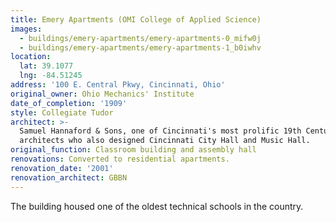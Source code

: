 ```yaml
---
title: Emery Apartments (OMI College of Applied Science)
images:
  - buildings/emery-apartments/emery-apartments-0_mifw0j
  - buildings/emery-apartments/emery-apartments-1_b0iwhv
location:
  lat: 39.1077
  lng: -84.51245
address: '100 E. Central Pkwy, Cincinnati, Ohio'
original_owner: Ohio Mechanics' Institute
date_of_completion: '1909'
style: Collegiate Tudor
architect: >-
  Samuel Hannaford & Sons, one of Cincinnati's most prolific 19th Century
  architects who also designed Cincinnati City Hall and Music Hall.
original_function: Classroom building and assembly hall
renovations: Converted to residential apartments.
renovation_date: '2001'
renovation_architect: GBBN
---
```


The building housed one of the oldest technical schools in the country.
